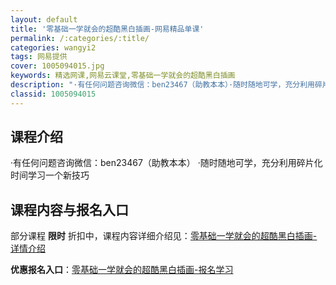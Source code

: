 ```yaml
---
layout: default
title: '零基础一学就会的超酷黑白插画-网易精品单课'
permalink: /:categories/:title/
categories: wangyi2
tags: 网易提供
cover: 1005094015.jpg
keywords: 精选网课,网易云课堂,零基础一学就会的超酷黑白插画
description: "·有任何问题咨询微信：ben23467（助教本本）·随时随地可学，充分利用碎片化时间学习一个新技巧零基础一学就会的超酷黑白插画"
classid: 1005094015
---
```


## 课程介绍

·有任何问题咨询微信：ben23467（助教本本）
·随时随地可学，充分利用碎片化时间学习一个新技巧

## 课程内容与报名入口

部分课程 **限时** 折扣中，课程内容详细介绍见：[零基础一学就会的超酷黑白插画-详情介绍](https://study.163.com/course/introduction/1005094015.htm?share=1&shareId=1025206652&utm_campaign=share&utm_medium=iphoneShare&utm_source=&utm_u=1025206652)

**优惠报名入口**：[零基础一学就会的超酷黑白插画-报名学习](https://study.163.com/course/introduction/1005094015.htm?share=1&shareId=1025206652&utm_campaign=share&utm_medium=iphoneShare&utm_source=&utm_u=1025206652)


